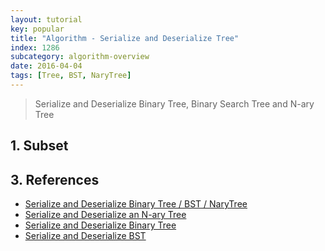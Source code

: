```yaml
---
layout: tutorial
key: popular
title: "Algorithm - Serialize and Deserialize Tree"
index: 1286
subcategory: algorithm-overview
date: 2016-04-04
tags: [Tree, BST, NaryTree]
---
```


> Serialize and Deserialize Binary Tree, Binary Search Tree and N-ary Tree

## 1. Subset


## 3. References
* [Serialize and Deserialize Binary Tree / BST / NaryTree](https://www.youtube.com/watch?v=uaS1xEMZL_E)
* [Serialize and Deserialize an N-ary Tree](https://www.geeksforgeeks.org/serialize-deserialize-n-ary-tree/)
* [Serialize and Deserialize Binary Tree](https://www.youtube.com/watch?v=JL4OjKV_pGE&t=363s)
* [Serialize and Deserialize BST](https://www.youtube.com/watch?v=GDqVCQcmxgU)
